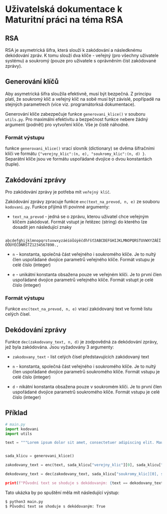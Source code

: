 # Uživatelská dokumentace k Maturitní práci na téma RSA

## RSA 

RSA je asymetrická šifra, která slouží k zakódování a následknému dekódování zpráv. K tomu slouží dva klíče - veřejný (pro všechny uživatele systému) a soukromý (pouze pro uživatele s oprávněním číst zakódované zprávy).

## Generování klíčů

Aby asymetrická šifra sloužila efektivně, musí být bezpečná. Z principu platí, že soukromý klíč a veřejný klíč na sobě musí být závislé, popřípadě na stejných parametrech (více viz. programátorksá dokumentace). 

Generování klíče zabezpečuje funkce `generovani_klice()` v souboru `utils.py`. Pro maximální efektivitu a bezpečnost funkce nebere žádný argument (podnět) pro vytvoření klíče. Vše je čistě náhodné. 

### Formát výstupu

funkce `generovani_klice()` vrací slovník (dictionary) se dvěma šifračními klíči ve formátu `{"verejny_klic":(n, e), "soukromy_klic":(n, d) }`. Separátní klíče jsou ve formátu uspořádané dvojice o dvou konstantách (tuple).

## Zakódování zprávy 

Pro zakódování zprávy je potřeba mít `veřejný klíč`. 

Zakódování zprávy zpracuje funkce `enc(text_na_prevod, n, e)` ze souboru `kodovani.py`. Funkce přijímá tři povinné argumenty: 

- `text_na_prevod` - jedná se o zprávu, kterou uživatel chce veřejným klíčem zakódovat. Formát vstupt je řetězec (string) do kterého lze dosadit jen následující znaky 

` abcdefghijklmnopqrstuvwxyzáéíóůúýěčďňřšťžABCDEFGHIJKLMNOPQRSTUVWXYZÁÉÍÓŮÚÝĚČĎŇŘŠŤŽ1234567890.,`

- `n` - konstanta, společná část veřejného i soukromého klíče. Je to nultý člen uspořádané dvojice parametrů veřejného klíče. Formát vstupu je celé číslo (integer)

- `e` - unikátní konstanta obsažena pouze ve veřejném klíči. Je to první člen uspořádané dvojice parametrů veřejného klíče. Formát vstupt je celé číslo (integer)

### Formát výstupu

Funkce `enc(text_na_prevod, n, e)` vrací zakódovaný text ve formě listu celých čísel.

## Dekódování zprávy 

Funkce `dec(zakodovany_text, n, d)` je zodpovědná za dekódování zprávy, jež byla zakódována. Jsou vyžadovány 3 argumenty:

- `zakodovany_text` - list celých čísel představujících zakódovaný text

- `n` - konstanta, společná část veřejného i soukromého klíče. Je to nultý člen uspořádané dvojice parametrů soukromého klíče. Formát vstupu je celé číslo (integer)

- `d` - nikátní konstanta obsažena pouze v soukromém klíči. Je to první člen uspořádané dvojice parametrů soukromého klíče. Formát vstupu je celé číslo (integer)


## Příklad 

```python
# main.py
import kodovani
import utils 

text = """Lorem ipsum dolor sit amet, consectetuer adipiscing elit. Mauris tincidunt sem sed arcu. Aliquam in lorem sit amet leo accumsan lacinia. Vivamus porttitor turpis ac leo. Nullam feugiat, turpis at pulvinar vulputate, erat libero tristique tellus, nec bibendum odio risus sit amet ante. Curabitur bibendum justo non orci. Mauris dolor felis, sagittis at, luctus sed, aliquam non, tellus. Nullam eget nisl. Maecenas libero. Sed ut perspiciatis unde omnis iste natus error sit voluptatem accusantium doloremque laudantium, totam rem aperiam, eaque ipsa quae ab illo"""


sada_klicu = generovani_klice()

zakodovany_text = enc(text, sada_klicu["verejny_klic"][0], sada_klicu["verejny_klic"][1])

dekodovany_text = dec(zakodovany_text, sada_klicu["soukromy_klic][0], sada_klicu["soukromy_klic"][1])

print(f"Původní text se shoduje s dekódovaným: {text == dekodovany_text}")
```

Tato ukázka by po spuštění měla mít následující výstup:

```bash 
$ python3 main.py
$ Původní text se shoduje s dekódovaným: True
```
